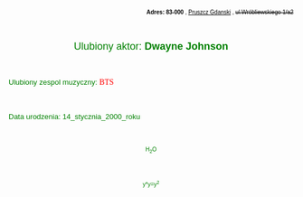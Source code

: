  <html lang="pl-PL">
  <html>
     <head>
       <meta charset="utf-8">
       <title> Yahor Azizau </title>
     </head>
 <body>



  <p align="right"> <font color="black" size="1" face="Arial"> <b>Adres: 83-000</b> , <u>Pruszcz Gdanski</u> , <strike>ul.Wróbliewskiego 1/a2</strike></font> </p> <br>
  
  <p align="center"> <font color="green" size="4" face="Arial"> Ulubiony aktor: <b>Dwayne Johnson</b> </font> </p> <br>
  
  <p align="left"> <font color="green" size="2" face="Arial"> Ulubiony zespol muzyczny: </font> <font color="red" face="Verdana"> BTS </font>  </p> <br>

  <p align="left"> <font color="green" size="2" face="Arial"> Data urodzenia: 14_stycznia_2000_roku </font> </p> <br>
  
  <p align="center"> <font color="green" size="1" face="Arial"> H<sub>2</sub>O</sub> </font> </p> <br>
  
  <p align="center"> <font color="green" size="1" face="Arial"> y*y=y<sup>2</sup> </font> </p> <br>
  


    
 </body>
</html>                             
